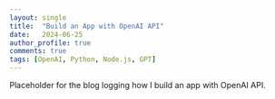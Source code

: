 ```yaml
---
layout: single
title:  "Build an App with OpenAI API"
date:   2024-06-25
author_profile: true
comments: true
tags: [OpenAI, Python, Node.js, GPT]
---
```


Placeholder for the blog logging how I build an app with OpenAI API.

